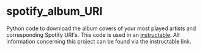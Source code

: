 # spotify_album_URI
Python code to download the album covers of your most played artists and corresponding Spotify URI's. This code is used in an [instructable](https://www.instructables.com/id/Albums-With-NFC-Tags-to-Automatically-Play-Spotify/). All information concerning this project can be found via the instructable link.

